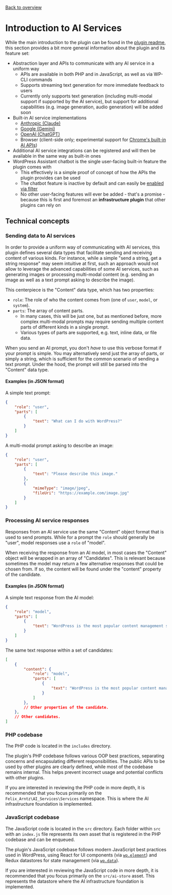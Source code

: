 [Back to overview](./README.md)

# Introduction to AI Services

While the main introduction to the plugin can be found in the [plugin readme](../README.md), this section provides a bit more general information about the plugin and its feature set:

* Abstraction layer and APIs to communicate with any AI service in a uniform way
	* APIs are available in both PHP and in JavaScript, as well as via WP-CLI commands
	* Supports streaming text generation for more immediate feedback to users
	* Currently only supports text generation (including multi-modal support if supported by the AI service), but support for additional capabilities (e.g. image generation, audio generation) will be added soon
* Built-in AI service implementations
	* [Anthropic (Claude)](https://www.anthropic.com/claude)
	* [Google (Gemini)](https://ai.google.dev/gemini-api)
	* [OpenAI (ChatGPT)](https://openai.com/chatgpt/)
	* Browser (client-side only; experimental support for [Chrome's built-in AI APIs](https://developer.chrome.com/docs/ai/built-in-apis))
* Additional AI service integrations can be registered and will then be available in the same way as built-in ones
* WordPress Assistant chatbot is the single user-facing built-in feature the plugin comes with
	* This effectively is a simple proof of concept of how the APIs the plugin provides can be used
	* The chatbot feature is inactive by default and can easily be [enabled via filter](./Enabling-the-Assistant-Chatbot-Feature.md)
	* No other user-facing features will ever be added - that's a promise - because this is first and foremost an **infrastructure plugin** that other plugins can rely on

## Technical concepts

### Sending data to AI services

In order to provide a uniform way of communicating with AI services, this plugin defines several data types that facilitate sending and receiving content of various kinds. For instance, while a simple "send a string, get a string response" may seem intuitive at first, such an approach would not allow to leverage the advanced capabilities of some AI services, such as generating images or processing multi-modal content (e.g. sending an image as well as a text prompt asking to describe the image).

This centerpiece is the "Content" data type, which has two properties:
* `role`: The role of who the content comes from (one of `user`, `model`, or `system`).
* `parts`: The array of content parts.
	* In many cases, this will be just one, but as mentioned before, more complex multi-modal prompts may require sending multiple content parts of different kinds in a single prompt.
	* Various types of parts are supported, e.g. text, inline data, or file data.

When you send an AI prompt, you don't _have_ to use this verbose format if your prompt is simple. You may alternatively send just the array of parts, or simply a string, which is sufficient for the common scenario of sending a text prompt. Under the hood, the prompt will still be parsed into the "Content" data type.

#### Examples (in JSON format)

A simple text prompt:
```json
{
	"role": "user",
	"parts": [
		{
			"text": "What can I do with WordPress?"
		}
	]
}
```

A multi-modal prompt asking to describe an image:
```json
{
	"role": "user",
	"parts": [
		{
			"text": "Please describe this image."
		},
		{
			"mimeType": "image/jpeg",
			"fileUri": "https://example.com/image.jpg"
		}
	]
}
```

### Processing AI service responses

Responses from an AI service use the same "Content" object format that is used to send prompts. While for a prompt the `role` should generally be "user", model responses use a `role` of "model".

When receiving the response from an AI model, in most cases the "Content" object will be wrapped in an array of "Candidates". This is relevant because sometimes the model may return a few alternative responses that could be chosen from. If so, the content will be found under the "content" property of the candidate.

#### Examples (in JSON format)

A simple text response from the AI model:
```json
{
	"role": "model",
	"parts": [
		{
			"text": "WordPress is the most popular content management system in the world."
		}
	]
}
```

The same text response within a set of candidates:
```json
[
	{
		"content": {
			"role": "model",
			"parts": [
				{
					"text": "WordPress is the most popular content management system in the world."
				}
			]
		},
		// Other properties of the candidate.
	},
	// Other candidates.
]
```

### PHP codebase

The PHP code is located in the `includes` directory.

The plugin's PHP codebase follows various OOP best practices, separating concerns and encapsulating different responsibilities. The public APIs to be used by other plugins are clearly defined, while most of the codebase remains internal. This helps prevent incorrect usage and potential conflicts with other plugins.

If you are interested in reviewing the PHP code in more depth, it is recommended that you focus primarily on the `Felix_Arntz\AI_Services\Services` namespace. This is where the AI infrastructure foundation is implemented.

### JavaScript codebase

The JavaScript code is located in the `src` directory. Each folder within `src` with an `index.js` file represents its own asset that is registered in the PHP codebase and can be enqueued.

The plugin's JavaScript codebase follows modern JavaScript best practices used in WordPress, using React for UI components (via [`wp.element`](https://www.npmjs.com/package/@wordpress/element)) and Redux datastores for state management (via [`wp.data`](https://www.npmjs.com/package/@wordpress/data)).

If you are interested in reviewing the JavaScript code in more depth, it is recommended that you focus primarily on the `src/ai-store` asset. This represents the datastore where the AI infrastructure foundation is implemented.
